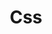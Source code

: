 ---
title: Css
description: Build modern, responsive interfaces with CSS techniques and strategies.
---